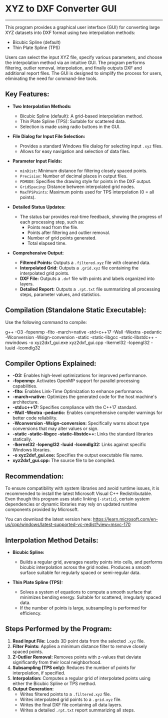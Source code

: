 # XYZ to DXF Converter GUI
-------------------------
This program provides a graphical user interface (GUI) for converting
large XYZ datasets into DXF format using two interpolation methods:
- Bicubic Spline (default)
- Thin Plate Spline (TPS)

Users can select the input XYZ file, specify various parameters, and
choose the interpolation method via an intuitive GUI. The program performs
filtering, outlier removal, interpolation, and finally outputs DXF and
additional report files. The GUI is designed to simplify the process for
users, eliminating the need for command-line tools.

Key Features:
-------------
- **Two Interpolation Methods:**
  - Bicubic Spline (default): A grid-based interpolation method.
  - Thin Plate Spline (TPS): Suitable for scattered data.
  - Selection is made using radio buttons in the GUI.

- **File Dialog for Input File Selection:**
  - Provides a standard Windows file dialog for selecting input `.xyz` files.
  - Allows for easy navigation and selection of data files.

- **Parameter Input Fields:**
  - `minDist`: Minimum distance for filtering closely spaced points.
  - `Precision`: Number of decimal places in output files.
  - `PDMODE`: Specifies the drawing style for points in the DXF output.
  - `GridSpacing`: Distance between interpolated grid nodes.
  - `MaxTPSPoints`: Maximum points used for TPS interpolation (0 = all points).

- **Detailed Status Updates:**
  - The status bar provides real-time feedback, showing the progress of each
    processing step, such as:
    - Points read from the file.
    - Points after filtering and outlier removal.
    - Number of grid points generated.
    - Total elapsed time.

- **Comprehensive Output:**
  - **Filtered Points:** Outputs a `.filtered.xyz` file with cleaned data.
  - **Interpolated Grid:** Outputs a `.grid.xyz` file containing the interpolated grid points.
  - **DXF File:** Outputs a `.dxf` file with points and labels organized into layers.
  - **Detailed Report:** Outputs a `.rpt.txt` file summarizing all processing steps,
    parameter values, and statistics.

Compilation (Standalone Static Executable):
-------------------------------------------
Use the following command to compile:

g++ -O3 -fopenmp -flto -march=native -std=c++17 -Wall -Wextra -pedantic -Wconversion -Wsign-conversion -static -static-libgcc -static-libstdc++ -mwindows -o xyz2dxf_gui.exe xyz2dxf_gui.cpp -lkernel32 -lopengl32 -luuid -lcomdlg32

Compiler Options Explained:
---------------------------
- **-O3:** Enables high-level optimizations for improved performance.
- **-fopenmp:** Activates OpenMP support for parallel processing capabilities.
- **-flto:** Enables Link-Time Optimization to enhance performance.
- **-march=native:** Optimizes the generated code for the host machine's architecture.
- **-std=c++17:** Specifies compliance with the C++17 standard.
- **-Wall -Wextra -pedantic:** Enables comprehensive compiler warnings for better code reliability.
- **-Wconversion -Wsign-conversion:** Specifically warns about type conversions that may alter values or sign.
- **-static -static-libgcc -static-libstdc++:** Links the standard libraries statically.
- **-lkernel32 -lopengl32 -luuid -lcomdlg32:** Links against specific Windows libraries.
- **-o xyz2dxf_gui.exe:** Specifies the output executable file name.
- **xyz2dxf_gui.cpp:** The source file to be compiled.

Recommendation:
----------------
To ensure compatibility with system libraries and avoid runtime issues, it is
recommended to install the latest Microsoft Visual C++ Redistributable. Even
though this program uses static linking (`-static`), certain system dependencies
or dynamic libraries may rely on updated runtime components provided by Microsoft.

You can download the latest version here:
https://learn.microsoft.com/en-us/cpp/windows/latest-supported-vc-redist?view=msvc-170

Interpolation Method Details:
------------------------------
- **Bicubic Spline:**
  - Builds a regular grid, averages nearby points into cells, and performs
    bicubic interpolation across the grid nodes. Produces a smooth surface
    suitable for regularly spaced or semi-regular data.

- **Thin Plate Spline (TPS):**
  - Solves a system of equations to compute a smooth surface that minimizes
    bending energy. Suitable for scattered, irregularly spaced data.
  - If the number of points is large, subsampling is performed for efficiency.

Steps Performed by the Program:
-------------------------------
1. **Read Input File:** Loads 3D point data from the selected `.xyz` file.
2. **Filter Points:** Applies a minimum distance filter to remove closely spaced points.
3. **Z-Outlier Removal:** Removes points with z-values that deviate significantly
   from their local neighborhood.
4. **Subsampling (TPS only):** Reduces the number of points for interpolation,
   if specified.
5. **Interpolation:** Computes a regular grid of interpolated points using
   either the Bicubic Spline or TPS method.
6. **Output Generation:**
   - Writes filtered points to a `.filtered.xyz` file.
   - Writes interpolated grid points to a `.grid.xyz` file.
   - Writes the final DXF file containing all data layers.
   - Writes a detailed `.rpt.txt` report summarizing all steps.
